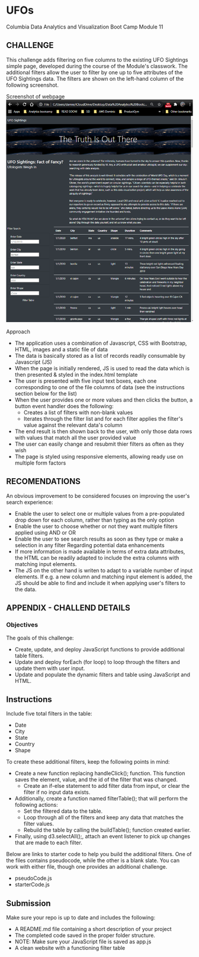 # UFOs
Columbia Data Analytics and Visualization Boot Camp Module 11

## CHALLENGE 

This challenge adds filtering on five columns to the existing UFO Sightings simple page, developed during the course of the Module's classwork.
The additional filters allow the user to filter by one up to five attributes of the UFO Sightings data.
The filters are shown on the left-hand column of the following screenshot.

Screenshot of webpage
![UFOs with multiple filters](https://github.com/damiencorr/UFOs/blob/master/UFOs%20homepage%20screenshot%20-%20Annotation%202020-08-03%20183721.png)

Approach
- The application uses a combination of Javascript, CSS with Bootstrap, HTML, images and a static file of data
- The data is basically stored as a list of records readily consumable by Javascript (JS)
- When the page is initially rendered, JS is used to read the data which is then presented & styled in the index.html template
- The user is presented with five input text boxes, each one corresponding to one of the file columns of data (see the instructions section below for the list)
- When the user provides one or more values and then clicks the button, a button event handler does the following:
    - Creates a list of filters with non-blank values
    - Iterates through the filter list and for each filter applies the filter's value against the relevant data's column
- The end result is then shown back to the user, with only those data rows with values that match all the user provided value
- The user can easily change and resubmit thier filters as often as they wish
- The page is styled using responsive elements, allowing ready use on multiple form factors

## RECOMENDATIONS
An obvious improvement to be considered focuses on improving the user's search experience:
- Enable the user to select one or multiple values from a pre-populated drop down for each column, rather than typing as the only option
- Enable the user to choose whether or not they want multiple filters applied using AND or OR
- Enable the user to see search results as soon as they type or make a selection in any filter
Regarding potential data enhancements
- If more information is made available in terms of extra data attributes, the HTML can be readily adapted to include the extra columns with matching input elements.
- The JS on the other hand is writen to adapt to a variable number of input elements. If e.g. a new column and matching input element is added, the JS should be able to find and include it when applying user's filters to the data.


## APPENDIX - CHALLEND DETAILS
### Objectives
The goals of this challenge:

- Create, update, and deploy JavaScript functions to provide additional table filters.
- Update and deploy forEach (for loop) to loop through the filters and update them with user input.
- Update and populate the dynamic filters and table using JavaScript and HTML.

## Instructions
Include five total filters in the table:
- Date
- City
- State
- Country
- Shape

To create these additional filters, keep the following points in mind:
- Create a new function replacing handleClick(); function. This function saves the element, value, and the id of the filter that was changed.
    - Create an if-else statement to add filter data from input, or clear the filter if no input data exists.
- Additionally, create a function named filterTable(); that will perform the following actions:
    - Set the filtered data to the table.
    - Loop through all of the filters and keep any data that matches the filter values.
    - Rebuild the table by calling the buildTable(); function created earlier.
- Finally, using d3.selectAll();, attach an event listener to pick up changes that are made to each filter.

Below are links to starter code to help you build the additional filters. One of the files contains pseudocode, while the other is a blank slate.  You can work with either file, though one provides an additional challenge.
- pseudoCode.js
- starterCode.js

## Submission
Make sure your repo is up to date and includes the following:
- A README.md file containing a short description of your project
- The completed code saved in the proper folder structure.
- NOTE: Make sure your JavaScript file is saved as app.js
- A clean website with a functioning filter table
